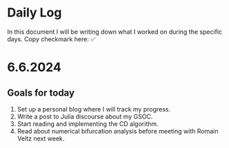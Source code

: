 # Daily Log

In this document I will be writing down what I worked on during the specific days.
Copy checkmark here: ✅︎

# 6.6.2024

## Goals for today
1. Set up a personal blog where I will track my progress.
2. Write a post to Julia discourse about my GSOC.
3. Start reading and implementing the CD algorithm.
4. Read about numerical bifurcation analysis before meeting with Romain Veltz next week.
